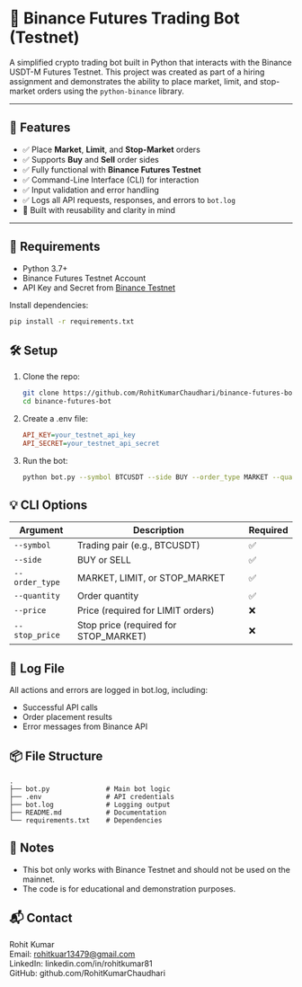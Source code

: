 # 🐍 Binance Futures Trading Bot (Testnet)

A simplified crypto trading bot built in Python that interacts with the Binance USDT-M Futures Testnet. This project was created as part of a hiring assignment and demonstrates the ability to place market, limit, and stop-market orders using the `python-binance` library.

---

## 🚀 Features

- ✅ Place **Market**, **Limit**, and **Stop-Market** orders
- ✅ Supports **Buy** and **Sell** order sides
- ✅ Fully functional with **Binance Futures Testnet**
- ✅ Command-Line Interface (CLI) for interaction
- ✅ Input validation and error handling
- ✅ Logs all API requests, responses, and errors to `bot.log`
- 🧪 Built with reusability and clarity in mind

---

## 🔧 Requirements

- Python 3.7+
- Binance Futures Testnet Account
- API Key and Secret from [Binance Testnet](https://testnet.binancefuture.com)

Install dependencies:
```bash
pip install -r requirements.txt
```
## 🛠 Setup  
1. Clone the repo:
    ``` bash
    git clone https://github.com/RohitKumarChaudhari/binance-futures-bot.git
    cd binance-futures-bot
    ```
2. Create a .env file:
   ```ini
   API_KEY=your_testnet_api_key
   API_SECRET=your_testnet_api_secret
   ```
3. Run the bot:
    ```bash
    python bot.py --symbol BTCUSDT --side BUY --order_type MARKET --quantity 0.01
    ```
## 💡 CLI Options  
| Argument       | Description                            | Required |
| -------------- | -------------------------------------- | -------- |
| `--symbol`     | Trading pair (e.g., BTCUSDT)           | ✅        |
| `--side`       | BUY or SELL                            | ✅        |
| `--order_type` | MARKET, LIMIT, or STOP\_MARKET         | ✅        |
| `--quantity`   | Order quantity                         | ✅        |
| `--price`      | Price (required for LIMIT orders)      | ❌        |
| `--stop_price` | Stop price (required for STOP\_MARKET) | ❌        |

## 📄 Log File
All actions and errors are logged in bot.log, including:
- Successful API calls
- Order placement results
- Error messages from Binance API

## 📦 File Structure
```
.  
├── bot.py              # Main bot logic  
├── .env                # API credentials  
├── bot.log             # Logging output  
├── README.md           # Documentation  
└── requirements.txt    # Dependencies  
```

## 📌 Notes
- This bot only works with Binance Testnet and should not be used on the mainnet.
- The code is for educational and demonstration purposes.

## 📬 Contact
Rohit Kumar  
Email: rohitkuar13479@gmail.com   
LinkedIn: linkedin.com/in/rohitkumar81  
GitHub: github.com/RohitKumarChaudhari  